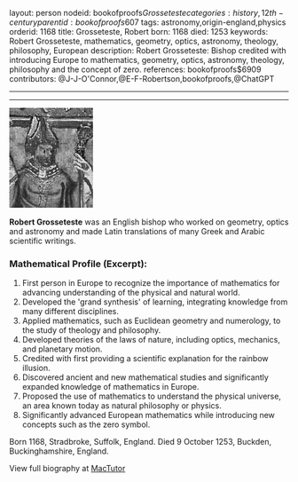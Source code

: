 layout: person
nodeid: bookofproofs$Grosseteste
categories: history,12th-century
parentid: bookofproofs$607
tags: astronomy,origin-england,physics
orderid: 1168
title: Grosseteste, Robert
born: 1168
died: 1253
keywords: Robert Grosseteste, mathematics, geometry, optics, astronomy, theology, philosophy, European
description: Robert Grosseteste: Bishop credited with introducing Europe to mathematics, geometry, optics, astronomy, theology, philosophy and the concept of zero.
references: bookofproofs$6909
contributors: @J-J-O'Connor,@E-F-Robertson,bookofproofs,@ChatGPT

---



---

![Grosseteste.jpg](https://github.com/bookofproofs/bookofproofs.github.io/blob/main/_sources/_assets/images/portraits/Grosseteste.jpg?raw=true)

**Robert Grosseteste** was an English bishop who worked on geometry, optics and astronomy and made Latin translations of many Greek and Arabic scientific writings.

### Mathematical Profile (Excerpt):
1. First person in Europe to recognize the importance of mathematics for advancing understanding of the physical and natural world. 
2. Developed the 'grand synthesis' of learning, integrating knowledge from many different disciplines. 
3. Applied mathematics, such as Euclidean geometry and numerology, to the study of theology and philosophy. 
4. Developed theories of the laws of nature, including optics, mechanics, and planetary motion. 
5. Credited with first providing a scientific explanation for the rainbow illusion.
6. Discovered ancient and new mathematical studies and significantly expanded knowledge of mathematics in Europe. 
7. Proposed the use of mathematics to understand the physical universe, an area known today as natural philosophy or physics. 
8. Significantly advanced European mathematics while introducing new concepts such as the zero symbol.

Born 1168, Stradbroke, Suffolk, England. Died 9 October 1253, Buckden, Buckinghamshire, England.

View full biography at [MacTutor](https://mathshistory.st-andrews.ac.uk/Biographies/Grosseteste/)
